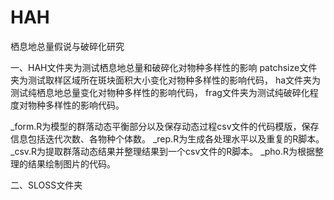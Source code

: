 # HAH
栖息地总量假说与破碎化研究

一、HAH文件夹为测试栖息地总量和破碎化对物种多样性的影响
patchsize文件夹为测试取样区域所在斑块面积大小变化对物种多样性的影响代码，
ha文件夹为测试纯栖息地总量变化对物种多样性的影响代码，
frag文件夹为测试纯破碎化程度对物种多样性的影响代码。

_form.R为模型的群落动态平衡部分以及保存动态过程csv文件的代码模版，保存信息包括迭代次数、各物种个体数。
_rep.R为生成各处理水平以及重复的R脚本。
_csv.R为提取群落动态结果并整理结果到一个csv文件的R脚本。
_pho.R为根据整理的结果绘制图片的代码。


二、SLOSS文件夹


